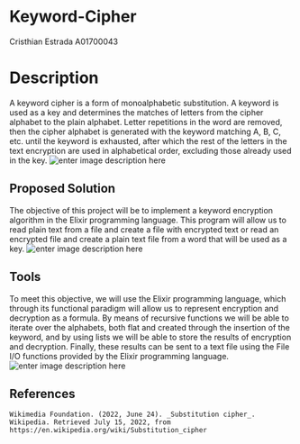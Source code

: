 ﻿# Keyword-Cipher

Cristhian Estrada A01700043


# Description

A keyword cipher is a form of monoalphabetic substitution. A keyword is used as a key and determines the matches of letters from the cipher alphabet to the plain alphabet. Letter repetitions in the word are removed, then the cipher alphabet is generated with the keyword matching A, B, C, etc. until the keyword is exhausted, after which the rest of the letters in the text encryption are used in alphabetical order, excluding those already used in the key.
![enter image description here](https://slideplayer.com/slide/16787073/97/images/4/Mixed+Alphabet+Keyword.jpg)

##  Proposed Solution
The objective of this project will be to implement a keyword encryption algorithm in the Elixir programming language. This program will allow us to read plain text from a file and create a file with encrypted text or  read an encrypted file and create a plain text file from a word that will be used as a key.
![enter image description here](https://www.skyhighsecurity.com/sse/en-us/img/diagrams/sample-encryption-decryption-process.png)


##  Tools

To meet this objective, we will use the Elixir programming language, which through its functional paradigm will allow us to represent encryption and decryption as a formula.  By means of recursive functions we will be able to iterate over the alphabets, both flat and created through the insertion of the keyword, and by using lists we will be able to store the results of encryption and decryption.  Finally, these results can be sent to a text file using the File I/O functions provided by the Elixir programming language.
![enter image description here](https://images.slideplayer.com/23/6671828/slides/slide_24.jpg)

## References

    Wikimedia Foundation. (2022, June 24). _Substitution cipher_. Wikipedia. Retrieved July 15, 2022, from https://en.wikipedia.org/wiki/Substitution_cipher
    


